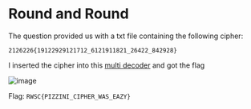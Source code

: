 # Round and Round

The question provided us with a txt file containing the following cipher:

```2126226{19122929121712_6121911821_26422_842928}```

I inserted the cipher into this <a href="https://www.cachesleuth.com/multidecoder/
">multi decoder</a> and got the flag

![image](https://github.com/ReikuzoSennin/CTF-Writeups/blob/main/assets/pizzini.png)

Flag: ```RWSC{PIZZINI_CIPHER_WAS_EAZY}```
